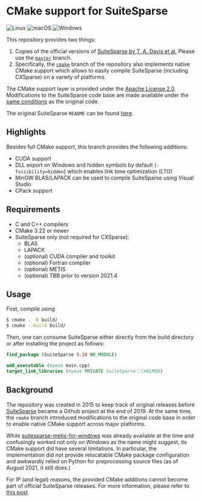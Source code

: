 # CMake support for SuiteSparse

![Linux](https://github.com/sergiud/suitesparse/actions/workflows/linux.yml/badge.svg)
![macOS](https://github.com/sergiud/suitesparse/actions/workflows/macos.yml/badge.svg)
![Windows](https://github.com/sergiud/suitesparse/actions/workflows/windows.yml/badge.svg)

This repository provides two things:

1. Copies of the official versions of [SuiteSparse by T. A. Davis et
   al.](https://people.engr.tamu.edu/davis/suitesparse.html) Please use the
   [`master`](../../tree/master) branch.
2. Specifically, the [`cmake`](../../tree/cmake) branch of the repository also
   implements native CMake support which allows to easily compile SuiteSparse
   (including CXSparse) on a variety of platforms.


The CMake support layer is provided under the [Apache License
2.0](http://www.apache.org/licenses/LICENSE-2.0). Modifications to the
SuiteSparse code base are made available under the [same
conditions](./LICENSE.suitesparse) as the original code.

The original SuiteSparse `README` can be found [here](./README.md.suitesparse).


## Highlights

Besides full CMake support, this branch provides the following additions:

* CUDA support
* DLL export on Windows and hidden symbols by default (`-fvisibility=hidden`)
  which enables link time optimization (LTO)
* MinGW BLAS/LAPACK can be used to compile SuiteSparse using Visual Studio
* CPack support

## Requirements

* C and C++ compilers
* CMake 3.22 or newer
* SuiteSparse only (not required for CXSparse):
    - BLAS
    - LAPACK
    - (optional) CUDA compiler and toolkit
    - (optional) Fortran compiler
    - (optional) METIS
    - (optional) TBB prior to version 2021.4

## Usage

First, compile using

```bash
$ cmake . -B build/
$ cmake --build build/
```

Then, one can consume SuiteSparse either directly from the build directory or
after installing the project as follows:
```cmake
find_package (SuiteSparse 5.10 NO_MODULE)

add_executable (myexe main.cpp)
target_link_libraries (myexe PRIVATE SuiteSparse::CHOLMOD)
```

## Background

The repository was created in 2015 to keep track of original releases  before
[SuiteSparse](https://github.com/DrTimothyAldenDavis/SuiteSparse) became a
Github project at the end of 2019. At the same time, the `cmake` branch
introduced modifications to the original code base in order to enable native
CMake support across major platforms.


While
[suitesparse-metis-for-windows](https://github.com/jlblancoc/suitesparse-metis-for-windows)
was already available at the time and confusingly worked not only on Windows as
the name might suggest, its CMake support did have several limitations. In
particular, the implementation did not provide relocatable CMake package
configuration and awkwardly relied on Python for preprocessing source files (as
of August 2021, it still does.)

For IP (and legal) reasons, the provided CMake additions cannot become part of
official SuiteSparse releases. For more information, please refer to [this
post](https://github.com/DrTimothyAldenDavis/SuiteSparse/issues/41#issuecomment-892255262).
